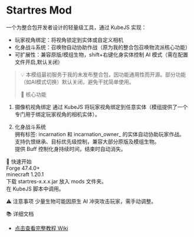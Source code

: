 # Startres Mod

一个为整合包开发者设计的轻量级工具，通过 KubeJS 实现：
- 玩家视角绑定：将视角锁定到实体或自定义相机
- 化身战斗系统：召唤物自动协助作战（原为我的整合包召唤物流派核心功能）
- 可扩展性：兼容原版/模组生物，shift+右键化身实体控制 AI 模式（需在配置文件开启,默认关闭）

> 💡 本模组最初服务于我的未发布整合包，因功能通用性而开源。部分功能（如AI模式切换）默认关闭，避免干扰简单使用。
>
> 🌟 核心功能
1. 摄像机视角绑定
通过 KubeJS 将玩家视角绑定到任意实体（模组提供了一个专门用于绑定玩家视角的相机实体）。

2. 化身战斗系统   
拥有标签: incarnation 和 incarnation_owner_<ownerUUID> 的实体自动协助玩家作战。   
支持仇恨继承、目标优先级控制，兼容大部分原版及模组生物。   
提供 Buff 控制化身持续时间，结束时自动消失。   

🚀 快速开始   
Forge 47.4.0+   
minecraft 1.20.1   
下载 startres-x.x.x.jar 放入 mods 文件夹。   
在 KubeJS 脚本中调用。   

⚠️ 注意事项
少量生物可能因原生 AI 冲突攻击玩家，需手动调整。

📚 详细文档
- [点击查看完整教程 Wiki](https://github.com/zhiyinaitaimei/Startres-Mod/wiki)  

